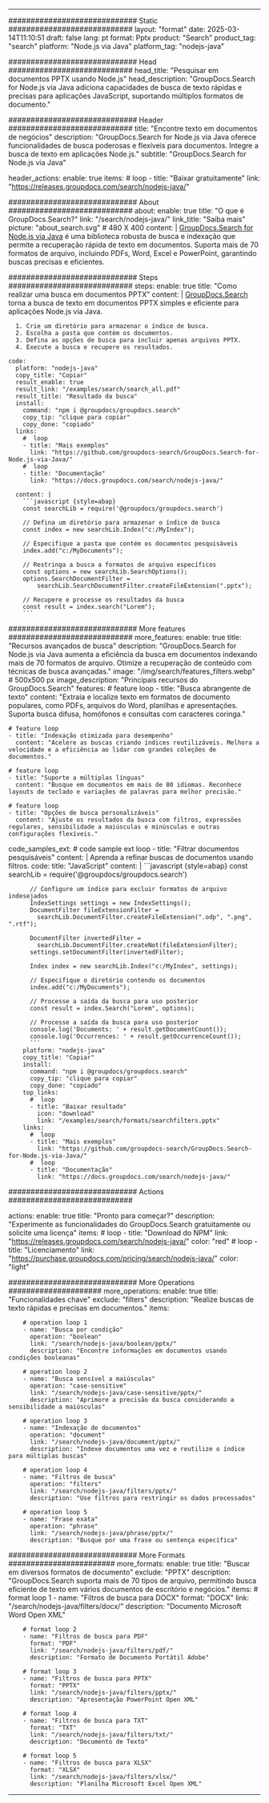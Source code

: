 
---
############################# Static ############################
layout: "format"
date:  2025-03-14T11:10:51
draft: false
lang: pt
format: Pptx
product: "Search"
product_tag: "search"
platform: "Node.js via Java"
platform_tag: "nodejs-java"

############################# Head ############################
head_title: "Pesquisar em documentos PPTX usando Node.js"
head_description: "GroupDocs.Search for Node.js via Java adiciona capacidades de busca de texto rápidas e precisas para aplicações JavaScript, suportando múltiplos formatos de documento."

############################# Header ############################
title: "Encontre texto em documentos de negócios" 
description: "GroupDocs.Search for Node.js via Java oferece funcionalidades de busca poderosas e flexíveis para documentos. Integre a busca de texto em aplicações Node.js."
subtitle: "GroupDocs.Search for Node.js via Java" 

header_actions:
  enable: true
  items:
    #  loop
    - title: "Baixar gratuitamente"
      link: "https://releases.groupdocs.com/search/nodejs-java/"
      
############################# About ############################
about:
    enable: true
    title: "O que é GroupDocs.Search?"
    link: "/search/nodejs-java/"
    link_title: "Saiba mais"
    picture: "about_search.svg" # 480 X 400
    content: |
       [GroupDocs.Search for Node.js via Java](/search/nodejs-java/) é uma biblioteca robusta de busca e indexação que permite a recuperação rápida de texto em documentos. Suporta mais de 70 formatos de arquivo, incluindo PDFs, Word, Excel e PowerPoint, garantindo buscas precisas e eficientes.

############################# Steps ############################
steps:
    enable: true
    title: "Como realizar uma busca em documentos PPTX"
    content: |
      [GroupDocs.Search](/search/nodejs-java/) torna a busca de texto em documentos PPTX simples e eficiente para aplicações Node.js via Java.
      
      1. Crie um diretório para armazenar o índice de busca.
      2. Escolha a pasta que contém os documentos.
      3. Defina as opções de busca para incluir apenas arquivos PPTX.
      4. Execute a busca e recupere os resultados.
   
    code:
      platform: "nodejs-java"
      copy_title: "Copiar"
      result_enable: true
      result_link: "/examples/search/search_all.pdf"
      result_title: "Resultado da busca"
      install:
        command: "npm i @groupdocs/groupdocs.search"
        copy_tip: "clique para copiar"
        copy_done: "copiado"
      links:
        #  loop
        - title: "Mais exemplos"
          link: "https://github.com/groupdocs-search/GroupDocs.Search-for-Node.js-via-Java/"
        #  loop
        - title: "Documentação"
          link: "https://docs.groupdocs.com/search/nodejs-java/"
          
      content: |
        ```javascript {style=abap}
        const searchLib = require('@groupdocs/groupdocs.search')

        // Defina um diretório para armazenar o índice de busca
        const index = new searchLib.Index("c:/MyIndex");

        // Especifique a pasta que contém os documentos pesquisáveis
        index.add("c:/MyDocuments");

        // Restringa a busca a formatos de arquivo específicos
        const options = new searchLib.SearchOptions();
        options.SearchDocumentFilter = 
            searchLib.SearchDocumentFilter.createFileExtension(".pptx");

        // Recupere e processe os resultados da busca
        const result = index.search("Lorem");
        ```            

############################# More features ############################
more_features:
  enable: true
  title: "Recursos avançados de busca"
  description: "GroupDocs.Search for Node.js via Java aumenta a eficiência da busca em documentos indexando mais de 70 formatos de arquivo. Otimize a recuperação de conteúdo com técnicas de busca avançadas."
  image: "/img/search/features_filters.webp" # 500x500 px
  image_description: "Principais recursos do GroupDocs.Search"
  features:
    # feature loop
    - title: "Busca abrangente de texto"
      content: "Extraia e localize texto em formatos de documento populares, como PDFs, arquivos do Word, planilhas e apresentações. Suporta busca difusa, homófonos e consultas com caracteres coringa."

    # feature loop
    - title: "Indexação otimizada para desempenho"
      content: "Acelere as buscas criando índices reutilizáveis. Melhora a velocidade e a eficiência ao lidar com grandes coleções de documentos."

    # feature loop
    - title: "Suporte a múltiplas línguas"
      content: "Busque em documentos em mais de 80 idiomas. Reconhece layouts de teclado e variações de palavras para melhor precisão."

    # feature loop
    - title: "Opções de busca personalizáveis"
      content: "Ajuste os resultados da busca com filtros, expressões regulares, sensibilidade a maiúsculas e minúsculas e outras configurações flexíveis."
      
  code_samples_ext:
    # code sample ext loop
    - title: "Filtrar documentos pesquisáveis"
      content: |
        Aprenda a refinar buscas de documentos usando filtros.
      code:
        title: "JavaScript"
        content: |
          ```javascript {style=abap}
          const searchLib = require('@groupdocs/groupdocs.search')
          
          // Configure um índice para excluir formatos de arquivo indesejados
          IndexSettings settings = new IndexSettings();
          DocumentFilter fileExtensionFilter = 
            searchLib.DocumentFilter.createFileExtension(".odp", ".png", ".rtf");

          DocumentFilter invertedFilter = 
            searchLib.DocumentFilter.createNot(fileExtensionFilter);
          settings.setDocumentFilter(invertedFilter);

          Index index = new searchLib.Index("c:/MyIndex", settings);
              
          // Especifique o diretório contendo os documentos
          index.add("c:/MyDocuments");

          // Processe a saída da busca para uso posterior
          const result = index.Search("Lorem", options);
          
          // Processe a saída da busca para uso posterior
          console.log('Documents: ' + result.getDocumentCount());
          console.log('Occurrences: ' + result.getOccurrenceCount());
          ```
        platform: "nodejs-java"
        copy_title: "Copiar"
        install:
          command: "npm i @groupdocs/groupdocs.search"
          copy_tip: "clique para copiar"
          copy_done: "copiado"
        top_links:
          #  loop
          - title: "Baixar resultado"
            icon: "download"
            link: "/examples/search/formats/searchfilters.pptx"
        links:
          #  loop
          - title: "Mais exemplos"
            link: "https://github.com/groupdocs-search/GroupDocs.Search-for-Node.js-via-Java/"
          #  loop
          - title: "Documentação"
            link: "https://docs.groupdocs.com/search/nodejs-java/"
            

            


############################# Actions ############################

actions:
  enable: true
  title: "Pronto para começar?"
  description: "Experimente as funcionalidades do GroupDocs.Search gratuitamente ou solicite uma licença"
  items:
    #  loop
    - title: "Download do NPM"
      link: "https://releases.groupdocs.com/search/nodejs-java/"
      color: "red"
        #  loop
    - title: "Licenciamento"
      link: "https://purchase.groupdocs.com/pricing/search/nodejs-java/"
      color: "light"


############################# More Operations #####################
more_operations:
    enable: true
    title: "Funcionalidades chave"
    exclude: "filters"
    description: "Realize buscas de texto rápidas e precisas em documentos."
    items: 
          
        # operation loop 1
        - name: "Busca por condição"
          operation: "boolean"
          link: "/search/nodejs-java/boolean/pptx/"
          description: "Encontre informações em documentos usando condições booleanas"

        # operation loop 2
        - name: "Busca sensível a maiúsculas"
          operation: "case-sensitive"
          link: "/search/nodejs-java/case-sensitive/pptx/"
          description: "Aprimore a precisão da busca considerando a sensibilidade a maiúsculas"

        # operation loop 3
        - name: "Indexação de documentos"
          operation: "document"
          link: "/search/nodejs-java/document/pptx/"
          description: "Indexe documentos uma vez e reutilize o índice para múltiplas buscas"

        # operation loop 4
        - name: "Filtros de busca"
          operation: "filters"
          link: "/search/nodejs-java/filters/pptx/"
          description: "Use filtros para restringir os dados processados"

        # operation loop 5
        - name: "Frase exata"
          operation: "phrase"
          link: "/search/nodejs-java/phrase/pptx/"
          description: "Busque por uma frase ou sentença específica"
          
        
          
############################# More Formats ########################
more_formats:
    enable: true
    title: "Buscar em diversos formatos de documento"
    exclude: "PPTX"
    description: "GroupDocs.Search suporta mais de 70 tipos de arquivo, permitindo busca eficiente de texto em vários documentos de escritório e negócios."
    items: 
        # format loop 1
        - name: "Filtros de busca para DOCX"
          format: "DOCX"
          link: "/search/nodejs-java/filters/docx/"
          description: "Documento Microsoft Word Open XML"
          
        # format loop 2
        - name: "Filtros de busca para PDF"
          format: "PDF"
          link: "/search/nodejs-java/filters/pdf/"
          description: "Formato de Documento Portátil Adobe"
          
        # format loop 3
        - name: "Filtros de busca para PPTX"
          format: "PPTX"
          link: "/search/nodejs-java/filters/pptx/"
          description: "Apresentação PowerPoint Open XML"

        # format loop 4
        - name: "Filtros de busca para TXT"
          format: "TXT"
          link: "/search/nodejs-java/filters/txt/"
          description: "Documento de Texto"
          
        # format loop 5
        - name: "Filtros de busca para XLSX"
          format: "XLSX"
          link: "/search/nodejs-java/filters/xlsx/"
          description: "Planilha Microsoft Excel Open XML"
  

---